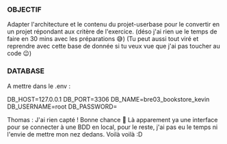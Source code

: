### OBJECTIF

Adapter l'architecture et le contenu du projet-userbase pour le convertir en un projet répondant aux critère de l'exercice.
(déso j'ai rien ue le temps de faire en 30 mins avec les préparations 😅)
(Tu peut aussi tout viré et reprendre avec cette base de donnée si tu veux vue que j'ai pas toucher au code 😉)

### DATABASE

A mettre dans le .env :

DB_HOST=127.0.0.1
DB_PORT=3306
DB_NAME=bre03_bookstore_kevin
DB_USERNAME=root
DB_PASSWORD=

Thomas : J'ai rien capté ! Bonne chance 🙂
Là apparement ya une interface pour se connecter à une BDD en local, pour le reste, j'ai pas eu le temps ni l'envie de mettre mon nez dedans.
Voilà voilà :D
